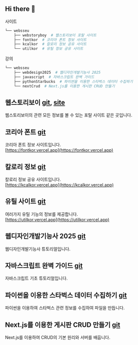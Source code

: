 ## Hi there 👋

사이트 
```bash
└── websseu
    ├── webstoryboy  # 웹스토리보이 포탈 사이트
    ├── fontkor  # 코리아 폰트 정보 사이트
    ├── kcalkor  # 칼로리 정보 공유 사이트
    └── utilkor  # 유틸 정보 공유 사이트
```
강의
```bash
└── websseu
    ├── webdesign2025  # 웹디자인개발기능사 2025
    ├── javascript  # 자바스크립트 완벽 가이드
    ├── pythonStarbucks  # 파이썬을 이용한 스타벅스 데이터 수집하기
    └── nextCrud  # Next.js를 이용한 게시판 CRUD 만들기  
```

## 웹스토리보이 [git](https://github.com/websseu/webstoryboy),  [site](https://webstoryboy.vercel.app)   
웹스토리보이의 관련 모든 정보를 볼 수 있는 포탈 사이트 같은 곳입니다.   


## 코리아 폰트 [git](https://github.com/websseu/fontkor)    
코리아 폰트 정보 사이트입니다.    
[https://fontkor.vercel.app](https://fontkor.vercel.app)   

## 칼로리 정보 [git](https://github.com/websseu/kaclkor)
칼로리 정보 공유 사이트입니다.      
[https://kcalkor.vercel.app](https://kcalkor.vercel.app)   

## 유틸 사이트 [git](https://github.com/websseu/utilkor)
여러가지 유틸 기능의 정보를 제공합니다.   
[https://utilkor.vercel.app](https://utilkor.vercel.app)  

## 웹디자인개발기능사 2025 [git](https://github.com/websseu/webdesign2025)   
웹디자인개발기능사 튜토리얼입니다.   

## 자바스크립트 완벽 가이드 [git](https://github.com/websseu/javascript)   
자바스크립트 기초 튜토리얼입니다.   

## 파이썬을 이용한 스타벅스 데이터 수집하기 [git](https://github.com/websseu/pythonStarbucks)   
파이썬을 이용하여 스타벅스 관련 정보를 수집하여 파일을 만듭니다.

## Next.js를 이용한 게시판 CRUD 만들기 [git](https://github.com/websseu/next-crud)   
Next.js를 이용하여 CRUD의 기본 원리와 서버를 배웁니다.
 
